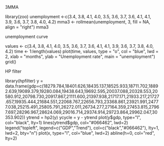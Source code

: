 3MMA

library(zoo)
unemployment <-c(3.4, 3.8, 4.1, 4.0, 3.5, 3.6, 3.7, 3.6, 4.1, 4.1, 3.9, 3.6, 3.7, 3.8, 4.0, 4.2)
mma3 <- rollmean(unemployment, 3, fill = NA, align = "right")
mma3


unemployment curve


values <- c(3.4, 3.8, 4.1, 4.0, 3.5, 3.6, 3.7, 3.6, 4.1, 4.1, 3.9, 3.6, 3.7, 3.8, 4.0, 4.2)
time <- 1:length(values)
plot(time, values, type = "o", col = "blue", lwd = 2,
xlab = "months",
ylab = "Unemployment rate",
main = "unemployment")
grid()


HP filter

library(hpfilter)
y = data.frame(gdp=c(18279.784,18401.626,18435.137,18525.933,18711.702,18892.639,19089.379,19280.084,19438.643,19692.595,20037.088,20328.553,20580.912,20798.730,20917.867,21111.600,21397.938,21717.171,21933.217,21727.657,19935.444,21684.551,22068.767,22656.793,23368.861,23921.991,24777.038,25215.491,25805.791,26272.011,26734.277,27164.359,27453.815,27967.697,28296.967,28624.069,29016.714,29374.914,29723.864,29962.047,30353.902))
ytrend = hp2(y)
ycycle = y - ytrend
plot(y$gdp, type="l", col="black", lty=1)
lines(ytrend$gdp, col="#066462", lwd=2)
legend("topleft", legend=c("GDP","Trend"),
col=c("black","#066462"), lty=1, lwd=2, bty="n")
plot(x, type="l", col="blue", lwd=2)
abline(h=0, col="red", lty=2)
                                               
                           
